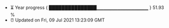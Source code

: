 - ⏳ Year progress { ███████████████▁▁▁▁▁▁▁▁▁▁▁▁▁▁▁ } 51.93 %
- ⏰ Updated on Fri, 09 Jul 2021 13:23:09 GMT

